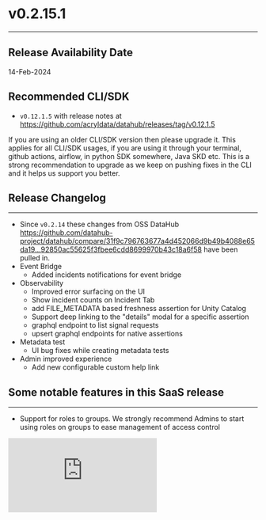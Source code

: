 # v0.2.15.1
---

Release Availability Date
---
14-Feb-2024

Recommended CLI/SDK
---
- `v0.12.1.5` with release notes at https://github.com/acryldata/datahub/releases/tag/v0.12.1.5

If you are using an older CLI/SDK version then please upgrade it. This applies for all CLI/SDK usages, if you are using it through your terminal, github actions, airflow, in python SDK somewhere, Java SKD etc. This is a strong recommendation to upgrade as we keep on pushing fixes in the CLI and it helps us support you better.

## Release Changelog
---
- Since `v0.2.14` these changes from OSS DataHub https://github.com/datahub-project/datahub/compare/31f9c796763677a4d452066d9b49b4088e65da19...92850ac55625f3fbee6cdd8699970b43c18a6f58 have been pulled in.
- Event Bridge 
    - Added incidents notifications for event bridge
- Observability
    - Improved error surfacing on the UI
    - Show incident counts on Incident Tab
    - add FILE_METADATA based freshness assertion for Unity Catalog
    - Support deep linking to the "details" modal for a specific assertion
    - graphql endpoint to list signal requests
    - upsert graphql endpoints for native assertions
- Metadata test
    - UI bug fixes while creating metadata tests
- Admin improved experience
    - Add new configurable custom help link

## Some notable features in this SaaS release
---
- Support for roles to groups. We strongly recommend Admins to start using roles on groups to ease management of access control
<div style={{ position: "relative", paddingBottom: "56.25%", height: 0 }}>
  <iframe
    src="https://www.loom.com/embed/822766b55d474951a5d0cb0eedc863cf"
    frameBorder={0}
    webkitallowfullscreen=""
    mozallowfullscreen=""
    allowFullScreen=""
    style={{
      position: "absolute",
      top: 0,
      left: 0,
      width: "100%",
      height: "100%"
    }}
  />
</div>
- Support for tag filter in policies
<div style={{ position: "relative", paddingBottom: "56.25%", height: 0 }}>
  <iframe
    src="https://www.loom.com/embed/ca76d981f4b54cb9b4adc59a6bff8841"
    frameBorder={0}
    webkitallowfullscreen=""
    mozallowfullscreen=""
    allowFullScreen=""
    style={{
      position: "absolute",
      top: 0,
      left: 0,
      width: "100%",
      height: "100%"
    }}
  />
</div>
- Improve filtering options on tokens page
- Okta connector new option `skip_users_without_a_group` to only ingest users in specific groups
- Showing parents of glossary and domains in dropdown for better context when users are making changes
- Bug fixes for user management in the UI which improve UX
- Support for editing Announcements and Links
- Support for editing secrets
- Bugfix for CSV download not working for some cases